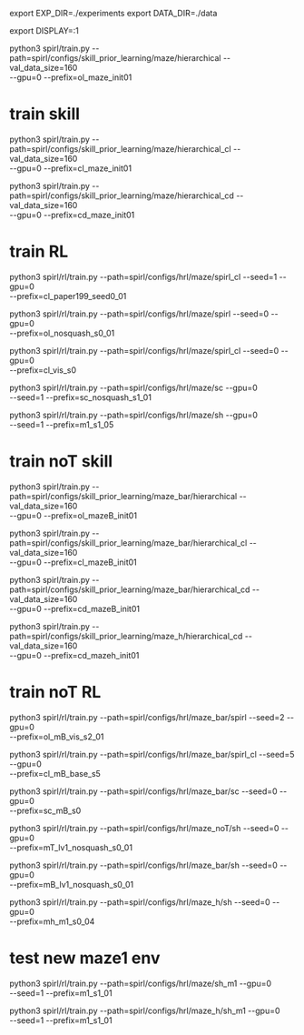 

export EXP_DIR=./experiments
export DATA_DIR=./data

export DISPLAY=:1

python3 spirl/train.py --path=spirl/configs/skill_prior_learning/maze/hierarchical --val_data_size=160 \
--gpu=0 --prefix=ol_maze_init01


# train skill
python3 spirl/train.py --path=spirl/configs/skill_prior_learning/maze/hierarchical_cl --val_data_size=160 \
--gpu=0 --prefix=cl_maze_init01

python3 spirl/train.py --path=spirl/configs/skill_prior_learning/maze/hierarchical_cd --val_data_size=160 \
--gpu=0 --prefix=cd_maze_init01


# train RL
python3 spirl/rl/train.py --path=spirl/configs/hrl/maze/spirl_cl --seed=1 --gpu=0 \
--prefix=cl_paper199_seed0_01

python3 spirl/rl/train.py --path=spirl/configs/hrl/maze/spirl --seed=0 --gpu=0 \
--prefix=ol_nosquash_s0_01

python3 spirl/rl/train.py --path=spirl/configs/hrl/maze/spirl_cl --seed=0 --gpu=0 \
--prefix=cl_vis_s0

python3 spirl/rl/train.py --path=spirl/configs/hrl/maze/sc  --gpu=0 \
--seed=1 --prefix=sc_nosquash_s1_01

python3 spirl/rl/train.py --path=spirl/configs/hrl/maze/sh  --gpu=0 \
--seed=1 --prefix=m1_s1_05

# train noT skill

python3 spirl/train.py --path=spirl/configs/skill_prior_learning/maze_bar/hierarchical --val_data_size=160 \
--gpu=0 --prefix=ol_mazeB_init01

python3 spirl/train.py --path=spirl/configs/skill_prior_learning/maze_bar/hierarchical_cl --val_data_size=160 \
--gpu=0 --prefix=cl_mazeB_init01

python3 spirl/train.py --path=spirl/configs/skill_prior_learning/maze_bar/hierarchical_cd --val_data_size=160 \
--gpu=0 --prefix=cd_mazeB_init01

python3 spirl/train.py --path=spirl/configs/skill_prior_learning/maze_h/hierarchical_cd --val_data_size=160 \
--gpu=0 --prefix=cd_mazeh_init01

# train noT RL

python3 spirl/rl/train.py --path=spirl/configs/hrl/maze_bar/spirl --seed=2 --gpu=0 \
--prefix=ol_mB_vis_s2_01

python3 spirl/rl/train.py --path=spirl/configs/hrl/maze_bar/spirl_cl --seed=5 --gpu=0 \
--prefix=cl_mB_base_s5

python3 spirl/rl/train.py --path=spirl/configs/hrl/maze_bar/sc --seed=0 --gpu=0 \
--prefix=sc_mB_s0

<!-- no T -->
python3 spirl/rl/train.py --path=spirl/configs/hrl/maze_noT/sh --seed=0 --gpu=0 \
--prefix=mT_lv1_nosquash_s0_01

python3 spirl/rl/train.py --path=spirl/configs/hrl/maze_bar/sh --seed=0 --gpu=0 \
--prefix=mB_lv1_nosquash_s0_01


python3 spirl/rl/train.py --path=spirl/configs/hrl/maze_h/sh --seed=0 --gpu=0 \
--prefix=mh_m1_s0_04


# test new maze1 env
python3 spirl/rl/train.py --path=spirl/configs/hrl/maze/sh_m1  --gpu=0 \
--seed=1 --prefix=m1_s1_01

python3 spirl/rl/train.py --path=spirl/configs/hrl/maze_h/sh_m1  --gpu=0 \
--seed=1 --prefix=m1_s1_01